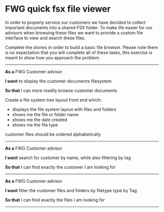 
FWG quick fsx file viewer
=========================

In order to properly service our customers we have decided to collect important documents into a shared FSX folder. To make life easier for our advisors when browsing these files we want to provide a custom file interface to view and search these files.

Complete the stories in order to build a basic file browser. Please note there is no expectation that you will complete all of these tasks, this exercise is meant to show how you approach the problem.


---------------------------------------------
**As a** FWG Customer advisor 

**I want** to display the customer documents filesystem

**So that** I can more readily browse customer documents

Create a file system tree layout front end which:

- displays the file system layout with files and folders
- shows me the file or folder name 
- shows me the date created
- shows me the file type

customer files should be ordered alphabetically

---------------------------------------------

**As a** FWG Customer advisor 

**I want** search for customer by name, while also filtering by tag

**So that** I can find exactly the customer I am looking for

---------------------------------------------


**As a** FWG Customer advisor 

**I want** filter the customer files and folders by filetype type by Tag

**So that** I can find exactly the files i am looking for


---------------------------------------------


